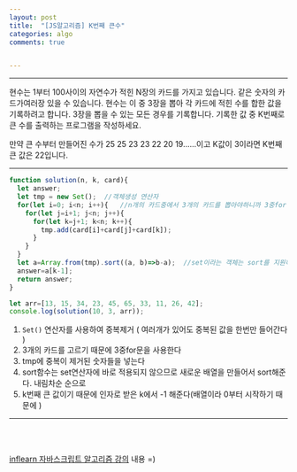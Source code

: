 ```yaml
---
layout: post
title:  "[JS알고리즘] K번째 큰수"
categories: algo 
comments: true


---
```






---

현수는 1부터 100사이의 자연수가 적힌 N장의 카드를 가지고 있습니다. 같은 숫자의 카드가여러장 있을 수 있습니다. 현수는 이 중 3장을 뽑아 각 카드에 적힌 수를 합한 값을 기록하려고 합니다. 3장을 뽑을 수 있는 모든 경우를 기록합니다. 기록한 값 중 K번째로 큰 수를 출력하는 프로그램을 작성하세요.

만약 큰 수부터 만들어진 수가 25 25 23 23 22 20 19......이고 K값이 3이라면 K번째 큰 값은 22입니다.

---





~~~javascript
function solution(n, k, card){
  let answer;
  let tmp = new Set();	//객체생성 연산자
  for(let i=0; i<n; i++){	//n개의 카드중에서 3개의 카드를 뽑아야하니까 3중for 돌아야함
    for(let j=i+1; j<n; j++){
      for(let k=j+1; k<n; k++){
        tmp.add(card[i]+card[j]+card[k]);
      }
    }
  }
  let a=Array.from(tmp).sort((a, b)=>b-a);	//set이라는 객체는 sort를 지원하지 않는다
  answer=a[k-1];
  return answer;
}

let arr=[13, 15, 34, 23, 45, 65, 33, 11, 26, 42];
console.log(solution(10, 3, arr));
~~~



1. `Set()` 연산자를 사용하여 중복제거 ( 여러개가 있어도 중복된 값을 한번만 들어간다 )
2. 3개의 카드를 고르기 때문에 3중for문을 사용한다
3. tmp에 중복이 제거된 숫자들을 넣는다
4. sort함수는 set연산자에 바로 적용되지 않으므로 새로운 배열을 만들어서 sort해준다. 내림차순 순으로
5. k번째 큰 값이기 때문에 인자로 받은 k에서 -1 해준다(배열이라 0부터 시작하기 때문에 )

---



<br>

<br>

[inflearn 자바스크립트 알고리즘 강의](https://www.inflearn.com/course/%EC%9E%90%EB%B0%94%EC%8A%A4%ED%81%AC%EB%A6%BD%ED%8A%B8-%EC%95%8C%EA%B3%A0%EB%A6%AC%EC%A6%98-%EB%AC%B8%EC%A0%9C%ED%92%80%EC%9D%B4/dashboard) 내용 =)